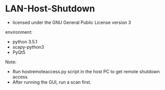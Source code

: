 # LAN-Host-Shutdown
  - licensed under the GNU General Public License version 3

environment:
  - python 3.5.1
  - scapy-python3
  - PyQt5

Note:
  - Run hostremoteaccess.py script in the host PC to get remote shutdown access.
  - After running the GUI, run a scan first.



